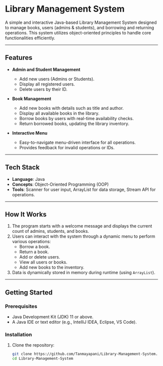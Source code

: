 # **Library Management System**

A simple and interactive Java-based Library Management System designed to manage books, users (admins & students), and borrowing and returning operations. This system utilizes object-oriented principles to handle core functionalities efficiently.

---

## **Features**

- **Admin and Student Management**
  - Add new users (Admins or Students).
  - Display all registered users.
  - Delete users by their ID.

- **Book Management**
  - Add new books with details such as title and author.
  - Display all available books in the library.
  - Borrow books by users with real-time availability checks.
  - Return borrowed books, updating the library inventory.

- **Interactive Menu**
  - Easy-to-navigate menu-driven interface for all operations.
  - Provides feedback for invalid operations or IDs.

---

## **Tech Stack**

- **Language**: Java
- **Concepts**: Object-Oriented Programming (OOP)
- **Tools**: Scanner for user input, ArrayList for data storage, Stream API for operations.

---

## **How It Works**

1. The program starts with a welcome message and displays the current count of admins, students, and books.
2. Users can interact with the system through a dynamic menu to perform various operations:
   - Borrow a book.
   - Return a book.
   - Add or delete users.
   - View all users or books.
   - Add new books to the inventory.
3. Data is dynamically stored in memory during runtime (using `ArrayList`).

---

## **Getting Started**

### Prerequisites
- Java Development Kit (JDK) 11 or above.
- A Java IDE or text editor (e.g., IntelliJ IDEA, Eclipse, VS Code).

### Installation
1. Clone the repository:
   ```bash
   git clone https://github.com/Tanmayapani/Library-Management-System.git
   cd Library-Management-System
